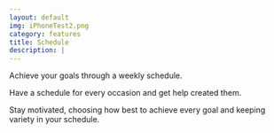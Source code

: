 ```yaml
---
layout: default
img: iPhoneTest2.png
category: features
title: Schedule
description: |
---
```


<p>Achieve your goals through a weekly schedule.</p>
Have a schedule for every occasion and get help created them.
<p>Stay motivated, choosing how best to achieve every goal and keeping variety in your schedule.</p>
